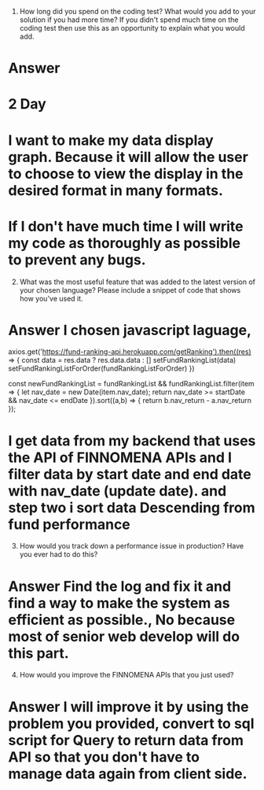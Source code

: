 1. How long did you spend on the coding test? What would you add to your solution if you had more time? If you didn't spend much time on the coding test then use this as an opportunity to explain what you would add.
# Answer 

# 2 Day

# I want to make my data display graph. Because it will allow the user to choose to view the display in the desired format in many formats.
# If I don't have much time I will write my code as thoroughly as possible to prevent any bugs.

2. What was the most useful feature that was added to the latest version of your chosen language? Please include a snippet of code that shows how you've used it.
# Answer I chosen javascript laguage, 

axios.get('https://fund-ranking-api.herokuapp.com/getRanking').then((res) => {
    const data = res.data ? res.data.data : []
    setFundRankingList(data)
    setFundRankingListForOrder(fundRankingListForOrder)
})

const newFundRankingList = fundRankingList && fundRankingList.filter(item => {
    let nav_date = new Date(item.nav_date);
    return nav_date >= startDate && nav_date <= endDate 
}).sort((a,b) => {
    return b.nav_return - a.nav_return
});

# I get data from my backend that uses the API of FINNOMENA APIs and I filter data by start date and end date with nav_date (update date). and step two i sort data Descending from fund performance

3. How would you track down a performance issue in production? Have you ever had to do this?
# Answer Find the log and fix it and find a way to make the system as efficient as possible., No because most of senior web develop will do this part.

4. How would you improve the FINNOMENA APIs that you just used?
# Answer I will improve it by using the problem you provided, convert to sql script for Query to return data from API so that you don't have to manage data again from client side.
